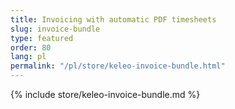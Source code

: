```yaml
---
title: Invoicing with automatic PDF timesheets
slug: invoice-bundle
type: featured
order: 80
lang: pl
permalink: "/pl/store/keleo-invoice-bundle.html"
---
```


{% include store/keleo-invoice-bundle.md %}
